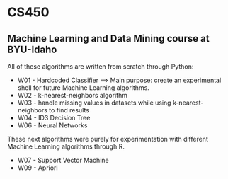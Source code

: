 # CS450
## Machine Learning and Data Mining course at BYU-Idaho

All of these algorithms are written from scratch through Python:
- W01 - Hardcoded Classifier ==> Main purpose: create an experimental shell for future Machine Learning algorithms.
- W02 - k-nearest-neighbors algorithm
- W03 - handle missing values in datasets while using k-nearest-neighbors to find results
- W04 - ID3 Decision Tree
- W06 - Neural Networks

These next algorithms were purely for experimentation with different Machine Learning algorithms through R.
- W07 - Support Vector Machine
- W09 - Apriori
